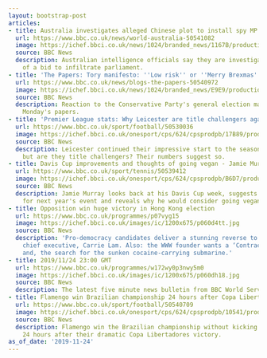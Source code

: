 ```yaml
---
layout: bootstrap-post
articles:
- title: Australia investigates alleged Chinese plot to install spy MP
  url: https://www.bbc.co.uk/news/world-australia-50541082
  image: https://ichef.bbci.co.uk/news/1024/branded_news/1167B/production/_109819217_gettyimages-80854298.jpg
  source: BBC News
  description: Australian intelligence officials say they are investigating reports
    of a bid to infiltrate parliament.
- title: 'The Papers: Tory manifesto: ''Low risk'' or ''Merry Brexmas''?'
  url: https://www.bbc.co.uk/news/blogs-the-papers-50540972
  image: https://ichef.bbci.co.uk/news/1024/branded_news/E9E9/production/_109818895_metrop1nov25.jpg
  source: BBC News
  description: Reaction to the Conservative Party's general election manifesto dominates
    Monday's papers.
- title: 'Premier League stats: Why Leicester are title challengers again'
  url: https://www.bbc.co.uk/sport/football/50530036
  image: https://ichef.bbci.co.uk/onesport/cps/624/cpsprodpb/17B89/production/_109816179_rodgers_getty.jpg
  source: BBC News
  description: Leicester continued their impressive start to the season on Saturday,
    but are they title challengers? Their numbers suggest so.
- title: Davis Cup improvements and thoughts of going vegan - Jamie Murray column
  url: https://www.bbc.co.uk/sport/tennis/50539412
  image: https://ichef.bbci.co.uk/onesport/cps/624/cpsprodpb/B6D7/production/_107770864_jamie_murray_columnist.png
  source: BBC News
  description: Jamie Murray looks back at his Davis Cup week, suggests improvements
    for next year's event and reveals why he would consider going vegan.
- title: Opposition win huge victory in Hong Kong election
  url: https://www.bbc.co.uk/programmes/p07vyg15
  image: https://ichef.bbci.co.uk/images/ic/1200x675/p060d4tt.jpg
  source: BBC News
  description: 'Pro-democracy candidates deliver a stunning reverse to the pro-Beijing
    chief executive, Carrie Lam. Also: the WWW founder wants a ‘Contract for the Web’;
    and, the search for the sunken cocaine-carrying submarine.'
- title: 2019/11/24 23:00 GMT
  url: https://www.bbc.co.uk/programmes/w172wy0p3nwy5m0
  image: https://ichef.bbci.co.uk/images/ic/1200x675/p060dh18.jpg
  source: BBC News
  description: The latest five minute news bulletin from BBC World Service.
- title: Flamengo win Brazilian championship 24 hours after Copa Libertadores victory
  url: https://www.bbc.co.uk/sport/football/50540709
  image: https://ichef.bbci.co.uk/onesport/cps/624/cpsprodpb/10541/production/_109818866_flam.jpg
  source: BBC News
  description: Flamengo win the Brazilian championship without kicking a ball, just
    24 hours after their dramatic Copa Libertadores victory.
as_of_date: '2019-11-24'
---
```


